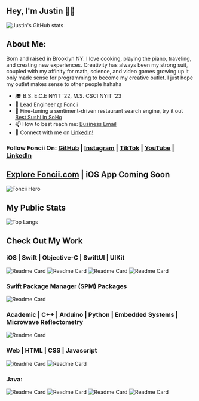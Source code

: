 ## Hey, I'm Justin 👋🏿

![Justin's GitHub stats](https://github-readme-stats.vercel.app/api?username=jcook03266&bg_color=30,e96443,904e95&title_color=fff&text_color=fff)

## About Me:
Born and raised in Brooklyn NY. I love cooking, playing the piano, traveling, and creating new experiences. Creativity has always been my strong suit, coupled with my affinity for math, science, and video games growing up it only made sense for programming to become my creative outlet. I just hope my outlet makes sense to other people hahaha

- 🎓 B.S. E.C.E NYIT '22, M.S. CSCI NYIT '23
- 🍜 Lead Engineer @ [Foncii](https://www.foncii.com/)
- 🌱 Fine-tuning a sentiment-driven restaurant search engine, try it out [Best Sushi in SoHo](https://foncii.com/?pos=40.665%2C-73.892&search=best%20sushi%20in%20manhattan&z=9)
- 📫 How to best reach me: [Business Email](mailto:jcook03266@gmail.com)
- 🔗 Connect with me on [LinkedIn!](https://www.linkedin.com/in/justin-cook-53a904140/)

### Follow Foncii On: [GitHub](https://github.com/foncii-org) | [Instagram](https://www.instagram.com/feelfoncii/) | [TikTok](https://www.tiktok.com/@feelfoncii) | [YouTube](https://www.youtube.com/channel/UCub_UeB9LxYnB0-ossaDyhw) | [LinkedIn](https://www.linkedin.com/company/foncii/)

## [Explore Foncii.com](https://foncii.com/) | iOS App Coming Soon
![Foncii Hero](https://github.com/jcook03266/jcook03266/assets/63657230/3dfb2f23-d8a9-4b5c-b85a-4b75bd3ff0af)

## My Public Stats
![Top Langs](https://github-readme-stats.vercel.app/api/top-langs/?username=jcook03266&hide_progress=false)

## Check Out My Work
### iOS | Swift | Objective-C | SwiftUI | UIKit
![Readme Card](https://github-readme-stats.vercel.app/api/pin/?username=jcook03266&repo=Sauron-iOS)
![Readme Card](https://github-readme-stats.vercel.app/api/pin/?username=jcook03266&repo=Inspec-iOS)
![Readme Card](https://github-readme-stats.vercel.app/api/pin/?username=jcook03266&repo=Basin)
![Readme Card](https://github-readme-stats.vercel.app/api/pin/?username=jcook03266&repo=Pokedex)

### Swift Package Manager (SPM) Packages
![Readme Card](https://github-readme-stats.vercel.app/api/pin/?username=jcook03266&repo=Sheathed-TextField-SwiftUI)

### Academic | C++ | Arduino | Python | Embedded Systems | Microwave Reflectometry
![Readme Card](https://github-readme-stats.vercel.app/api/pin/?username=jcook03266&repo=Composite-Pipeline-Microwave-Scanner-Firmware)

### Web | HTML | CSS | Javascript
![Readme Card](https://github-readme-stats.vercel.app/api/pin/?username=jcook03266&repo=Old-Websites)
![Readme Card](https://github-readme-stats.vercel.app/api/pin/?username=jcook03266&repo=JS-JQuery-Famous-Movie-Quote-Random-Gen)

### Java:
![Readme Card](https://github-readme-stats.vercel.app/api/pin/?username=jcook03266&repo=Flappy-Bird-Java-Edition)
![Readme Card](https://github-readme-stats.vercel.app/api/pin/?username=jcook03266&repo=Old-Java-Code)
![Readme Card](https://github-readme-stats.vercel.app/api/pin/?username=jcook03266&repo=Rock-Paper-Scissors-Java-GUI-Program-)
![Readme Card](https://github-readme-stats.vercel.app/api/pin/?username=jcook03266&repo=Round-Robin-CPU-Scheduler-In-Java)
